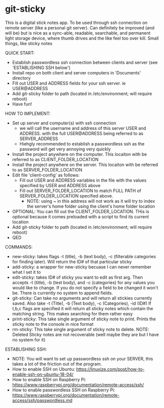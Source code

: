 # git-sticky
This is a digital stick notes app. To be used through ssh connection on remote server (like a personal git server). Can definitely be improved (and will be) 
 but is nice as a sync-able, readable, searchable, and permanent light storage device, where thumb drives and the like feel too over kill. 
 Small things, like sticky notes


QUICK START:
- Establish passwordless ssh connection between clients and server (see 'ESTABLISHING SSH below')
- Install repo on both client and server computers in 'Documents' directory 
- Fill out USER and ADDRESS fields for your ssh server. ie USER@ADDRESS
- Add git-sticky folder to path (located in /etc/environment; will require reboot)
- Have fun!


HOW TO IMPLEMENT:
- Set up server and computer(s) with ssh connection 
  - we will call the username and address of this server USER and ADDRESS. with the full USER@ADDRESS being referred to as SERVER_ADDRESS
  - Hiehgly recommended to establish a passwordless ssh as the password will get very annoying very quickly
- Install the project anywhere on the computer. This locaiton with be referred to as CLIENT_FOLDER_LOCATION
- Install the project anywhere on the server. This locaiton with be referred to as SERVER_FOLDER_LOCATION
- Edit file 'client-config' as follows:
  - Fill out USER and ADDRESS variables in the file with the values specified by USER and ADDRESS above 
  - Fill out SERVER_FOLDER_LOCATION to match FULL PATH of SERVER_FOLDER_LOCATION specified above. 
    - NOTE: using ~ in this address will not work as it will try to index the server's home folder using the client's home folder location
- OPTIONAL: You can fill out the CLIENT_FOLDER_LOCATION. THis is optional because it comes preloaded with a script to find its current location
- Add git-sticky folder to path (located in /etc/environment; will require reboot)
- QED


COMMANDS:
- new-sticky: takes flags -t (title), -b (text body), -c (filterable categories for finding later). Will return the ID# of that particular sticky
- add-sticky: a wrapper for new-sticky becuase I can never remember what I set it to
- edit-sticky: takes ID# of sticky you want to edit as first arg. Then accepts -t (title), -b (test body), and -c (categories) for any values you 
              would like to change. If you do not specify a field to be changed it won't be. There is currently no system to append fields. 
- git-sticky: Can take no arguments and will return all stickies currently saved. Also take -t (Title), -b (Text body), -c (Categories), -id (ID#) 
              If t,b,c flags are specified it will return all sticky notes which contain the matching string. This makes searching for them rather easy 
- print-sticky: This take single argument of sticky note to print. Prints the sticky note to the console in nice format 
- rm-sticky: This take single argument of sticky note to delete. NOTE: Deleted Sticky notes are not recoverable (well maybe they are but I have no system for it)


ESTABLISHING SSH:
- NOTE: You will want to set up passwordless ssh on your SERVER, this takes a lot of the friction out of the program.
- How to enable SSH on Ubuntu: https://linuxize.com/post/how-to-enable-ssh-on-ubuntu-18-04/
- How to enable SSH on Raspberry Pi: https://www.raspberrypi.org/documentation/remote-access/ssh/
- How to enable passwordless SSH on Raspberry Pi: https://www.raspberrypi.org/documentation/remote-access/ssh/passwordless.md

